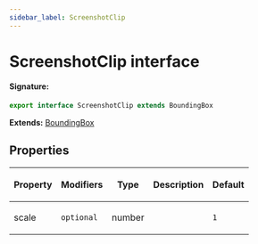 ```yaml
---
sidebar_label: ScreenshotClip
---
```


# ScreenshotClip interface

#### Signature:

```typescript
export interface ScreenshotClip extends BoundingBox
```

**Extends:** [BoundingBox](./puppeteer.boundingbox.md)

## Properties

<table><thead><tr><th>

Property

</th><th>

Modifiers

</th><th>

Type

</th><th>

Description

</th><th>

Default

</th></tr></thead>
<tbody><tr><td>

<span id="scale">scale</span>

</td><td>

`optional`

</td><td>

number

</td><td>

</td><td>

`1`

</td></tr>
</tbody></table>

